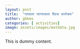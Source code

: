```yaml
---
layout: post
title:  "मतदाता जागरूकता दिवस कार्यक्रम"
author: gbkms
categories: [ activities]
image: assets/images/matdata.jpg
---
```

This is dummy content.